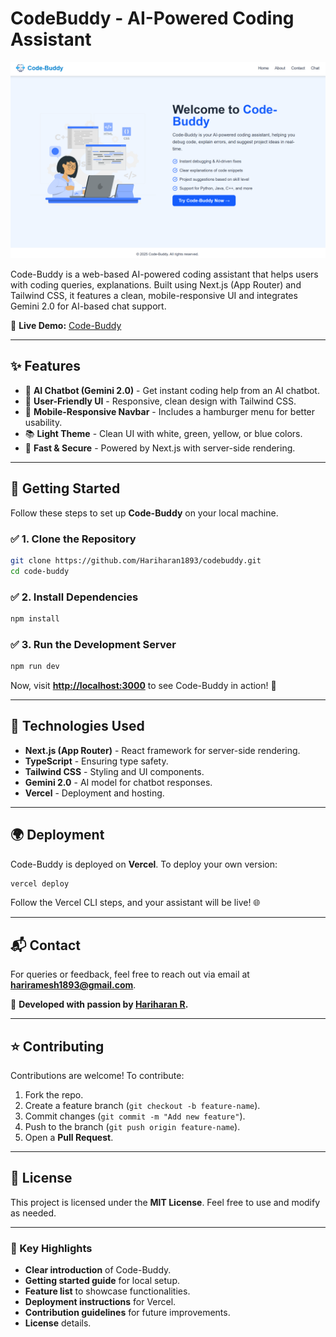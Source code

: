 # CodeBuddy - AI-Powered Coding Assistant

![Code-Buddy](public/codebuddy.png)

Code-Buddy is a web-based AI-powered coding assistant that helps users with coding queries, explanations. Built using Next.js (App Router) and Tailwind CSS, it features a clean, mobile-responsive UI and integrates Gemini 2.0 for AI-based chat support.

🔗 **Live Demo:** [Code-Buddy](https://yourcodebuddy-one.vercel.app//)

---

## ✨ Features

- 🤖 **AI Chatbot (Gemini 2.0)** - Get instant coding help from an AI chatbot.
- 🎨 **User-Friendly UI** - Responsive, clean design with Tailwind CSS.
- 📱 **Mobile-Responsive Navbar** - Includes a hamburger menu for better usability.
- 📚 **Light Theme** - Clean UI with white, green, yellow, or blue colors.
- 🚀 **Fast & Secure** - Powered by Next.js with server-side rendering.

---

## 🚀 Getting Started

Follow these steps to set up **Code-Buddy** on your local machine.

### ✅ **1. Clone the Repository**

```sh
git clone https://github.com/Hariharan1893/codebuddy.git
cd code-buddy
```

### ✅ **2. Install Dependencies**

```sh
npm install
```

### ✅ **3. Run the Development Server**

```sh
npm run dev
```

Now, visit **[http://localhost:3000](http://localhost:3000)** to see Code-Buddy in action! 🎉

---

## 🔧 Technologies Used

- **Next.js (App Router)** - React framework for server-side rendering.
- **TypeScript** - Ensuring type safety.
- **Tailwind CSS** - Styling and UI components.
- **Gemini 2.0** - AI model for chatbot responses.
- **Vercel** - Deployment and hosting.

---

## 🌍 Deployment

Code-Buddy is deployed on **Vercel**. To deploy your own version:

```sh
vercel deploy
```

Follow the Vercel CLI steps, and your assistant will be live! 🌐

---

## 📬 Contact

For queries or feedback, feel free to reach out via email at **hariramesh1893@gmail.com**.

💙 **Developed with passion by [Hariharan R](https://www.linkedin.com/in/hariharanr18/).**

---

## ⭐ Contributing

Contributions are welcome! To contribute:

1. Fork the repo.
2. Create a feature branch (`git checkout -b feature-name`).
3. Commit changes (`git commit -m "Add new feature"`).
4. Push to the branch (`git push origin feature-name`).
5. Open a **Pull Request**.

---

## 📜 License

This project is licensed under the **MIT License**. Feel free to use and modify as needed.

---

### **📌 Key Highlights**

- **Clear introduction** of Code-Buddy.
- **Getting started guide** for local setup.
- **Feature list** to showcase functionalities.
- **Deployment instructions** for Vercel.
- **Contribution guidelines** for future improvements.
- **License** details.
